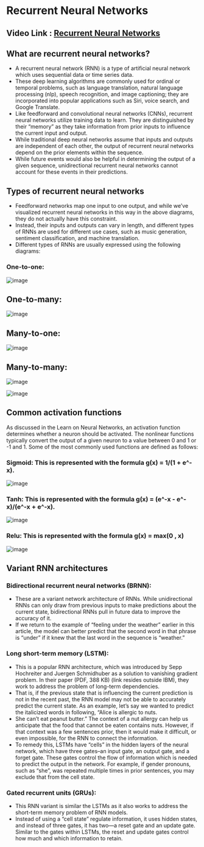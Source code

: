 # Recurrent Neural Networks

## Video Link : [Recurrent Neural Networks]()

## What are recurrent neural networks?

- A recurrent neural network (RNN) is a type of artificial neural network which uses sequential data or time series data. 
- These deep learning algorithms are commonly used for ordinal or temporal problems, such as language translation, natural language processing (nlp), speech recognition, and image captioning; they are incorporated into popular applications such as Siri, voice search, and Google Translate. 
- Like feedforward and convolutional neural networks (CNNs), recurrent neural networks utilize training data to learn. They are distinguished by their “memory” as they take information from prior inputs to influence the current input and output. 
- While traditional deep neural networks assume that inputs and outputs are independent of each other, the output of recurrent neural networks depend on the prior elements within the sequence. 
- While future events would also be helpful in determining the output of a given sequence, unidirectional recurrent neural networks cannot account for these events in their predictions.

## Types of recurrent neural networks

- Feedforward networks map one input to one output, and while we’ve visualized recurrent neural networks in this way in the above diagrams, they do not actually have this constraint.
- Instead, their inputs and outputs can vary in length, and different types of RNNs are used for different use cases, such as music generation, sentiment classification, and machine translation. 
- Different types of RNNs are usually expressed using the following diagrams:

### One-to-one:

![image](https://user-images.githubusercontent.com/63282184/143582054-bf37b36f-b55a-49bc-847b-1caa1a8793ba.png)

## One-to-many:

![image](https://user-images.githubusercontent.com/63282184/143582096-0379f22f-caae-490d-bc85-864b6a6a1277.png)

## Many-to-one:

![image](https://user-images.githubusercontent.com/63282184/143582128-4df29234-c889-46fd-a149-84b4afa43658.png)

## Many-to-many:

![image](https://user-images.githubusercontent.com/63282184/143582167-5a47e15e-eee6-4e54-91d9-ae6d77aa963d.png)

![image](https://user-images.githubusercontent.com/63282184/143582190-5f2135a5-d8ff-445c-a74b-24e67f43cf57.png)

## Common activation functions

As discussed in the Learn on Neural Networks, an activation function determines whether a neuron should be activated. The nonlinear functions typically convert the output of a given neuron to a value between 0 and 1 or -1 and 1. Some of the most commonly used functions are defined as follows:

### Sigmoid: This is represented with the formula g(x) = 1/(1 + e^-x).

![image](https://user-images.githubusercontent.com/63282184/143582342-0c4d034f-7095-43f1-b082-95c3175062bf.png)


### Tanh: This is represented with the formula g(x) = (e^-x - e^-x)/(e^-x + e^-x).

![image](https://user-images.githubusercontent.com/63282184/143582383-ba56467c-01db-411c-b0e7-688c1e77072d.png)

### Relu: This is represented with the formula g(x) = max(0 , x)

![image](https://user-images.githubusercontent.com/63282184/143582424-be948b2c-943d-4b62-9a72-c472a64e0361.png)

## Variant RNN architectures

### Bidirectional recurrent neural networks (BRNN): 

- These are a variant network architecture of RNNs. While unidirectional RNNs can only draw from previous inputs to make predictions about the current state, bidirectional RNNs pull in future data to improve the accuracy of it. 
- If we return to the example of “feeling under the weather” earlier in this article, the model can better predict that the second word in that phrase is “under” if it knew that the last word in the sequence is “weather.”

### Long short-term memory (LSTM): 

- This is a popular RNN architecture, which was introduced by Sepp Hochreiter and Juergen Schmidhuber as a solution to vanishing gradient problem. In their paper (PDF, 388 KB) (link resides outside IBM), they work to address the problem of long-term dependencies. 
- That is, if the previous state that is influencing the current prediction is not in the recent past, the RNN model may not be able to accurately predict the current state. As an example, let’s say we wanted to predict the italicized words in following, “Alice is allergic to nuts. 
- She can’t eat peanut butter.” The context of a nut allergy can help us anticipate that the food that cannot be eaten contains nuts. However, if that context was a few sentences prior, then it would make it difficult, or even impossible, for the RNN to connect the information. 
- To remedy this, LSTMs have “cells” in the hidden layers of the neural network, which have three gates–an input gate, an output gate, and a forget gate. These gates control the flow of information which is needed to predict the output in the network.  For example, if gender pronouns, such as “she”, was repeated multiple times in prior sentences, you may exclude that from the cell state.

### Gated recurrent units (GRUs):

- This RNN variant is similar the LSTMs as it also works to address the short-term memory problem of RNN models. 
- Instead of using a “cell state” regulate information, it uses hidden states, and instead of three gates, it has two—a reset gate and an update gate. Similar to the gates within LSTMs, the reset and update gates control how much and which information to retain.
